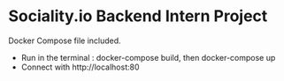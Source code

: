 # Sociality.io Backend Intern Project
Docker Compose file included.
- Run in the terminal : docker-compose build, then docker-compose up
- Connect with http://localhost:80
